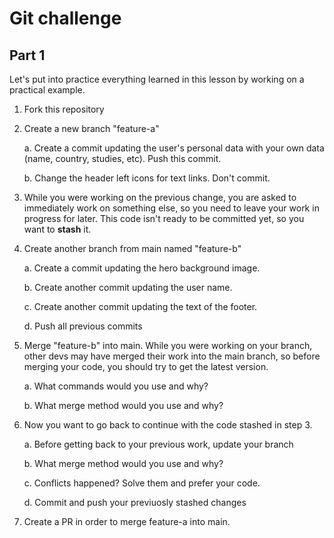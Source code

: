 # Git challenge

## Part 1

Let's put into practice everything learned in this lesson by working on a practical example.

1.  Fork this repository

2.  Create a new branch "feature-a"

    a. Create a commit updating the user's personal data with your own data (name, country, studies, etc). Push this commit.

    b. Change the header left icons for text links. Don't commit.

3.  While you were working on the previous change, you are asked to immediately work on something else, so you need to leave your work in progress for later. This code isn't ready to be committed yet, so you want to **stash** it.

4.  Create another branch from main named "feature-b"

    a. Create a commit updating the hero background image.

    b. Create another commit updating the user name.

    c. Create another commit updating the text of the footer.

    d. Push all previous commits

5.  Merge "feature-b" into main. While you were working on your branch, other devs may have merged their work into the main branch, so before merging your code, you should try to get the latest version.

    a. What commands would you use and why?

    b. What merge method would you use and why?

6.  Now you want to go back to continue with the code stashed in step 3.

    a. Before getting back to your previous work, update your branch

    b. What merge method would you use and why?

    c. Conflicts happened? Solve them and prefer your code.

    d. Commit and push your previuosly stashed changes

7.  Create a PR in order to merge feature-a into main.
